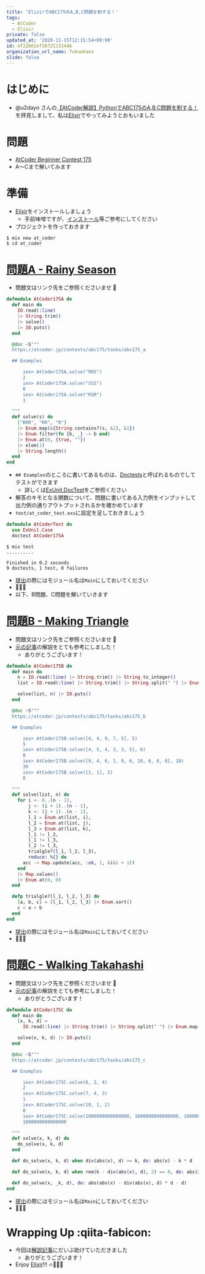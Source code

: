 ```yaml
---
title: 'ElixirでABC175のA,B,C問題を制する！'
tags:
  - AtCoder
  - Elixir
private: false
updated_at: '2020-11-15T12:15:54+09:00'
id: ef22b61ef2672113144b
organization_url_name: fukuokaex
slide: false
---
```

# はじめに
- @u2dayo さんの[【AtCoder解説】PythonでABC175のA,B,C問題を制する！](https://qiita.com/u2dayo/items/ce1b420344e451560b42)を拝見しまして、私は[Elixir](https://elixir-lang.org/)でやってみようとおもいました

# 問題
- [AtCoder Beginner Contest 175](https://atcoder.jp/contests/abc175)
- A〜Cまで解いてみます

# 準備
- [Elixir](https://elixir-lang.org/)をインストールしましょう
    - 手前味噌ですが、[インストール](https://qiita.com/torifukukaiou/items/d04d0273749c41eb50af#0-%E3%82%A4%E3%83%B3%E3%82%B9%E3%83%88%E3%83%BC%E3%83%AB)等ご参考にしてください
- プロジェクトを作っておきます

```console
$ mix new at_coder
$ cd at_coder
```

# [問題A - Rainy Season](https://atcoder.jp/contests/abc175/tasks/abc175_a)
- 問題文はリンク先をご参照くださいませ :bow:

```elixir:lib/at_coder_175_a.ex
defmodule AtCoder175A do
  def main do
    IO.read(:line)
    |> String.trim()
    |> solve()
    |> IO.puts()
  end

  @doc ~S"""
  https://atcoder.jp/contests/abc175/tasks/abc175_a

  ## Examples

      iex> AtCoder175A.solve("RRS")
      2
      iex> AtCoder175A.solve("SSS")
      0
      iex> AtCoder175A.solve("RSR")
      1

  """
  def solve(s) do
    ["RRR", "RR", "R"]
    |> Enum.map(&{String.contains?(s, &1), &1})
    |> Enum.filter(fn {b, _} -> b end)
    |> Enum.at(0, {true, ""})
    |> elem(1)
    |> String.length()
  end
end
```

- `## Examples`のところに書いてあるものは、[Doctests](https://elixir-lang.org/getting-started/mix-otp/docs-tests-and-with.html#doctests)と呼ばれるものでしてテストができます
    - 詳しくは[ExUnit.DocTest](https://hexdocs.pm/ex_unit/ExUnit.DocTest.html)をご参照ください
- 解答のキモとなる関数について、問題に書いてある入力例をインプットして出力例の通りアウトプットされるかを確かめています
- `test/at_coder_test.exs`に設定を足しておきましょう

```elixir:test/at_coder_test.exs
defmodule AtCoderTest do
  use ExUnit.Case
  doctest AtCoder175A
```

```console
$ mix test
..........

Finished in 0.2 seconds
9 doctests, 1 test, 0 failures
```

- [提出](https://atcoder.jp/contests/abc175/submissions/17067424)の際にはモジュール名は`Main`にしておいてください
- :tada::tada::tada:
- 以下、B問題、C問題を解いていきます

# [問題B - Making Triangle](https://atcoder.jp/contests/abc175/tasks/abc175_b)
- 問題文はリンク先をご参照くださいませ :bow:
- [元の記事](https://qiita.com/u2dayo/items/ce1b420344e451560b42)の解説をとても参考にしました！
    - ありがとうございます！

```elixir:lib/at_coder_175_b.ex
defmodule AtCoder175B do
  def main do
    n = IO.read(:line) |> String.trim() |> String.to_integer()
    list = IO.read(:line) |> String.trim() |> String.split(" ") |> Enum.map(&String.to_integer/1)

    solve(list, n) |> IO.puts()
  end

  @doc ~S"""
  https://atcoder.jp/contests/abc175/tasks/abc175_b

  ## Examples

      iex> AtCoder175B.solve([4, 4, 9, 7, 5], 5)
      5
      iex> AtCoder175B.solve([4, 5, 4, 3, 3, 5], 6)
      8
      iex> AtCoder175B.solve([9, 4, 6, 1, 9, 6, 10, 6, 6, 8], 10)
      39
      iex> AtCoder175B.solve([1, 1], 2)
      0

  """
  def solve(list, n) do
    for i <- 0..(n - 1),
        j <- (i + 1)..(n - 1),
        k <- (j + 1)..(n - 1),
        l_1 = Enum.at(list, i),
        l_2 = Enum.at(list, j),
        l_3 = Enum.at(list, k),
        l_1 != l_2,
        l_1 != l_3,
        l_2 != l_3,
        trialgle?(l_1, l_2, l_3),
        reduce: %{} do
      acc -> Map.update(acc, :ok, 1, &(&1 + 1))
    end
    |> Map.values()
    |> Enum.at(0, 0)
  end

  defp trialgle?(l_1, l_2, l_3) do
    [a, b, c] = [l_1, l_2, l_3] |> Enum.sort()
    c < a + b
  end
end
```

- [提出](https://atcoder.jp/contests/abc175/submissions/17065377)の際にはモジュール名は`Main`にしておいてください
- :tada::tada::tada:


# [問題C - Walking Takahashi](https://atcoder.jp/contests/abc175/tasks/abc175_c)
- 問題文はリンク先をご参照くださいませ :bow:
- [元の記事](https://qiita.com/u2dayo/items/ce1b420344e451560b42)の解説をとても参考にしました！
    - ありがとうございます！


```elixir:lib/at_coder_175_c.ex
defmodule AtCoder175C do
  def main do
    [x, k, d] =
      IO.read(:line) |> String.trim() |> String.split(" ") |> Enum.map(&String.to_integer/1)

    solve(x, k, d) |> IO.puts()
  end

  @doc ~S"""
  https://atcoder.jp/contests/abc175/tasks/abc175_c

  ## Examples

      iex> AtCoder175C.solve(6, 2, 4)
      2
      iex> AtCoder175C.solve(7, 4, 3)
      1
      iex> AtCoder175C.solve(10, 1, 2)
      8
      iex> AtCoder175C.solve(1000000000000000, 1000000000000000, 1000000000000000)
      1000000000000000

  """
  def solve(x, k, d) do
    do_solve(x, k, d)
  end

  def do_solve(x, k, d) when div(abs(x), d) >= k, do: abs(x) - k * d

  def do_solve(x, k, d) when rem(k - div(abs(x), d), 2) == 0, do: abs(x) - div(abs(x), d) * d

  def do_solve(x, _k, d), do: abs(abs(x) - div(abs(x), d) * d - d)
end
```

- [提出](https://atcoder.jp/contests/abc175/submissions/17067386)の際にはモジュール名は`Main`にしておいてください
- :tada::tada::tada: 

# Wrapping Up :qiita-fabicon: 
- 今回は[解説記事](https://qiita.com/u2dayo/items/ce1b420344e451560b42)にだいぶ助けていただきました
    - ありがとうございます！
- Enjoy [Elixir](https://elixir-lang.org/)!!! :fire::rocket::rocket::rocket:
